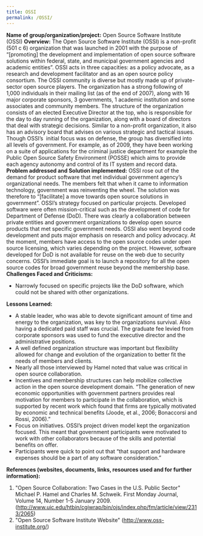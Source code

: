 ```yaml
---
title: OSSI
permalink: /OSSI/
---
```


**Name of group/organization/project:**
Open Source Software Institute (OSSI)
**Overview:**
The Open Source Software Institute (OSSI) is a non-profit (501 c 6) organization that was launched in 2001 with the purpose of “[promoting] the development and implementation of open source software solutions within federal, state, and municipal government agencies and academic entities”. OSSI acts in three capacities: as a policy advocate, as a research and development facilitator and as an open source policy consortium. The OSSI community is diverse but mostly made up of private-sector open source players. The organization has a strong following of 1,000 individuals in their mailing list (as of the end of 2007), along with 16 major corporate sponsors, 3 governments, 1 academic institution and some associates and community members.
The structure of the organization consists of an elected Executive Director at the top, who is responsible for the day to day running of the organization, along with a board of directors that deal with strategic decisions. Similar to a non-profit organization, it also has an advisory board that advises on various strategic and tactical issues.
Though OSSI’s  initial focus was on defense, the group has diversified into all levels of government. For example, as of 2009, they have been working on a suite of applications for the criminal justice department for example the Public Open Source Safety Environment (POSSE) which aims to provide each agency autonomy and control of its IT system and record data.
**Problem addressed and Solution implemented:**
OSSI rose out of the demand for product software that met individual government agency’s organizational needs. The members felt that when it came to information technology, government was reinventing the wheel. The solution was therefore to “[facilitate] a move towards open source solutions in government”.
OSSI’s strategy focused on particular projects. Developed software were often mission-critical such as the development of code for Department of Defense (DoD). There was clearly a collaboration between private entities and government organizations to develop open source products that met specific government needs. OSSI also went beyond code development and puts major emphasis on research and policy advocacy.
At the moment, members have access to the open source codes under open source licensing, which varies depending on the project. However, software developed for DoD is not available for reuse on the web due to security concerns. OSSI’s immediate goal is to launch a repository for all the open source codes for broad government reuse beyond the membership base.
**Challenges Faced and Criticisms:**

-   Narrowly focused on specific projects like the DoD software, which could not be shared with other organizations.

**Lessons Learned:**

-   A stable leader, who was able to devote significant amount of time and energy to the organization, was key to the organizations survival. Also having a dedicated paid staff was crucial. The graduate fee levied from corporate sponsors was used to fund the executive director and the administrative positions.
-   A well defined organization structure was important but flexibility allowed for change and evolution of the organization to better fit the needs of members and clients.
-   Nearly all those interviewed by Hamel noted that value was critical in open source collaboration.
-   Incentives and membership structures can help mobilize collective action in the open source development domain. “The generation of new economic opportunities with government partners provides real motivation for members to participate in the collaboration, which is supported by recent work which found that firms are typically motivated by economic and technical benefits (Joode, et al., 2006; Bonaccorsi and Rossi, 2006).”
-   Focus on initiatives. OSSI’s project driven model kept the organization focused. This meant that government participants were motivated to work with other collaborators because of the skills and potential benefits on offer.
-   Participants were quick to point out that “that support and hardware expenses should be a part of any software consideration.”

**References (websites, documents, links, resources used and for further information):**

1.  "Open Source Collaboration: Two Cases in the U.S. Public Sector" Michael P. Hamel and Charles M. Schweik. First Monday Journal, Volume 14, Number 1-5 January 2009.  (http://www.uic.edu/htbin/cgiwrap/bin/ojs/index.php/fm/article/view/2313/2065)
2.  "Open Source Software Institute Website" (http://www.oss-institute.org/)
